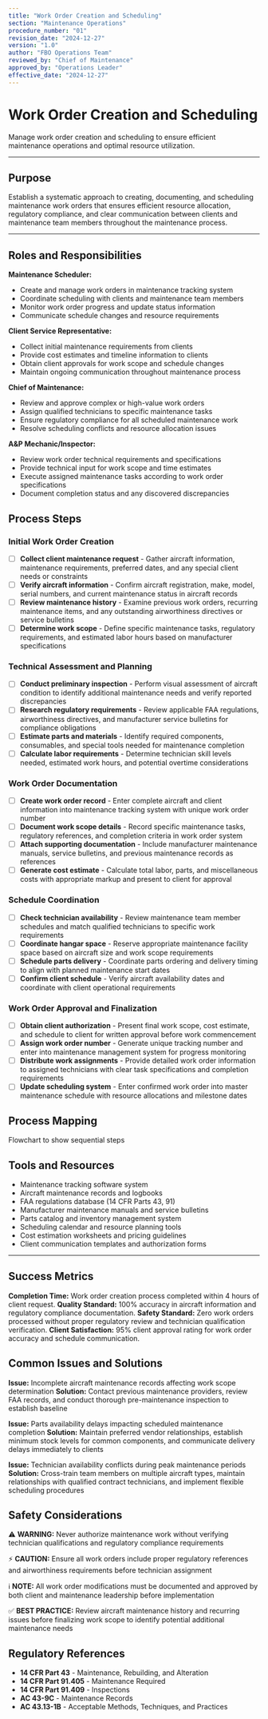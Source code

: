 ```yaml
---
title: "Work Order Creation and Scheduling"
section: "Maintenance Operations"
procedure_number: "01"
revision_date: "2024-12-27"
version: "1.0"
author: "FBO Operations Team"
reviewed_by: "Chief of Maintenance"
approved_by: "Operations Leader"
effective_date: "2024-12-27"
---
```


# Work Order Creation and Scheduling

Manage work order creation and scheduling to ensure efficient maintenance operations and optimal resource utilization.

_____________________________________________________________________________________________

## Purpose

Establish a systematic approach to creating, documenting, and scheduling maintenance work orders that ensures efficient resource allocation, regulatory compliance, and clear communication between clients and maintenance team members throughout the maintenance process.

_____________________________________________________________________________________________

## Roles and Responsibilities

**Maintenance Scheduler:**

- Create and manage work orders in maintenance tracking system
- Coordinate scheduling with clients and maintenance team members
- Monitor work order progress and update status information
- Communicate schedule changes and resource requirements

**Client Service Representative:**

- Collect initial maintenance requirements from clients
- Provide cost estimates and timeline information to clients
- Obtain client approvals for work scope and schedule changes
- Maintain ongoing communication throughout maintenance process

**Chief of Maintenance:**

- Review and approve complex or high-value work orders
- Assign qualified technicians to specific maintenance tasks
- Ensure regulatory compliance for all scheduled maintenance work
- Resolve scheduling conflicts and resource allocation issues

**A&P Mechanic/Inspector:**

- Review work order technical requirements and specifications
- Provide technical input for work scope and time estimates
- Execute assigned maintenance tasks according to work order specifications
- Document completion status and any discovered discrepancies

## Process Steps

### Initial Work Order Creation

- [ ] **Collect client maintenance request** - Gather aircraft information, maintenance requirements, preferred dates, and any special client needs or constraints
- [ ] **Verify aircraft information** - Confirm aircraft registration, make, model, serial numbers, and current maintenance status in aircraft records
- [ ] **Review maintenance history** - Examine previous work orders, recurring maintenance items, and any outstanding airworthiness directives or service bulletins
- [ ] **Determine work scope** - Define specific maintenance tasks, regulatory requirements, and estimated labor hours based on manufacturer specifications

### Technical Assessment and Planning

- [ ] **Conduct preliminary inspection** - Perform visual assessment of aircraft condition to identify additional maintenance needs and verify reported discrepancies
- [ ] **Research regulatory requirements** - Review applicable FAA regulations, airworthiness directives, and manufacturer service bulletins for compliance obligations
- [ ] **Estimate parts and materials** - Identify required components, consumables, and special tools needed for maintenance completion
- [ ] **Calculate labor requirements** - Determine technician skill levels needed, estimated work hours, and potential overtime considerations

### Work Order Documentation

- [ ] **Create work order record** - Enter complete aircraft and client information into maintenance tracking system with unique work order number
- [ ] **Document work scope details** - Record specific maintenance tasks, regulatory references, and completion criteria in work order system
- [ ] **Attach supporting documentation** - Include manufacturer maintenance manuals, service bulletins, and previous maintenance records as references
- [ ] **Generate cost estimate** - Calculate total labor, parts, and miscellaneous costs with appropriate markup and present to client for approval

### Schedule Coordination

- [ ] **Check technician availability** - Review maintenance team member schedules and match qualified technicians to specific work requirements
- [ ] **Coordinate hangar space** - Reserve appropriate maintenance facility space based on aircraft size and work scope requirements
- [ ] **Schedule parts delivery** - Coordinate parts ordering and delivery timing to align with planned maintenance start dates
- [ ] **Confirm client schedule** - Verify aircraft availability dates and coordinate with client operational requirements

### Work Order Approval and Finalization

- [ ] **Obtain client authorization** - Present final work scope, cost estimate, and schedule to client for written approval before work commencement
- [ ] **Assign work order number** - Generate unique tracking number and enter into maintenance management system for progress monitoring
- [ ] **Distribute work assignments** - Provide detailed work order information to assigned technicians with clear task specifications and completion requirements
- [ ] **Update scheduling system** - Enter confirmed work order into master maintenance schedule with resource allocations and milestone dates

## Process Mapping

Flowchart to show sequential steps

## Tools and Resources

- Maintenance tracking software system
- Aircraft maintenance records and logbooks
- FAA regulations database (14 CFR Parts 43, 91)
- Manufacturer maintenance manuals and service bulletins
- Parts catalog and inventory management system
- Scheduling calendar and resource planning tools
- Cost estimation worksheets and pricing guidelines
- Client communication templates and authorization forms

_____________________________________________________________________________________________

## Success Metrics

**Completion Time:** Work order creation process completed within 4 hours of client request.
**Quality Standard:** 100% accuracy in aircraft information and regulatory compliance documentation.
**Safety Standard:** Zero work orders processed without proper regulatory review and technician qualification verification.
**Client Satisfaction:** 95% client approval rating for work order accuracy and schedule communication.

## Common Issues and Solutions

**Issue:** Incomplete aircraft maintenance records affecting work scope determination
**Solution:** Contact previous maintenance providers, review FAA records, and conduct thorough pre-maintenance inspection to establish baseline

**Issue:** Parts availability delays impacting scheduled maintenance completion
**Solution:** Maintain preferred vendor relationships, establish minimum stock levels for common components, and communicate delivery delays immediately to clients

**Issue:** Technician availability conflicts during peak maintenance periods
**Solution:** Cross-train team members on multiple aircraft types, maintain relationships with qualified contract technicians, and implement flexible scheduling procedures

## Safety Considerations

⚠️ **WARNING:** Never authorize maintenance work without verifying technician qualifications and regulatory compliance requirements

⚡ **CAUTION:** Ensure all work orders include proper regulatory references and airworthiness requirements before technician assignment

ℹ️ **NOTE:** All work order modifications must be documented and approved by both client and maintenance leadership before implementation

✅ **BEST PRACTICE:** Review aircraft maintenance history and recurring issues before finalizing work scope to identify potential additional maintenance needs

## Regulatory References

- **14 CFR Part 43** - Maintenance, Rebuilding, and Alteration
- **14 CFR Part 91.405** - Maintenance Required
- **14 CFR Part 91.409** - Inspections
- **AC 43-9C** - Maintenance Records
- **AC 43.13-1B** - Acceptable Methods, Techniques, and Practices
